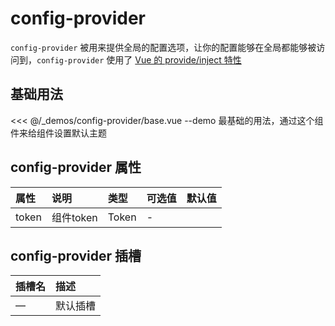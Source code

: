 # config-provider

`config-provider` 被用来提供全局的配置选项，让你的配置能够在全局都能够被访问到，`config-provider` 使用了 [Vue 的 provide/inject 特性](https://v3.vuejs.org/guide/composition-api-provide-inject.html#reactivity)

## 基础用法

<<< @/_demos/config-provider/base.vue
--demo 最基础的用法，通过这个组件来给组件设置默认主题

## config-provider 属性

| 属性       | 说明       | 类型   | 可选值 | 默认值 |
| :--------- | :--------- | :----- | :----- | :----- |
| token | 组件token | Token | -      |      |

## config-provider 插槽

| 插槽名 | 描述     |
| :----- | :------- |
| —      | 默认插槽 |
